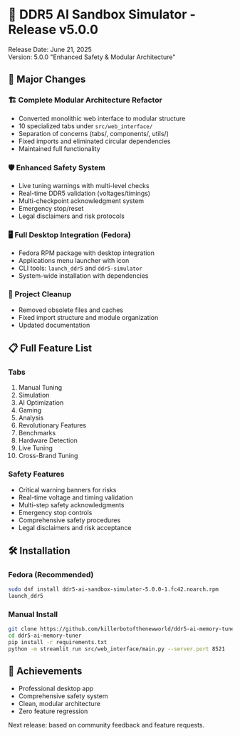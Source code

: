# 🎉 DDR5 AI Sandbox Simulator - Release v5.0.0

Release Date: June 21, 2025  
Version: 5.0.0 "Enhanced Safety & Modular Architecture"

## 🚀 Major Changes

### 🏗️ Complete Modular Architecture Refactor

- Converted monolithic web interface to modular structure
- 10 specialized tabs under `src/web_interface/`
- Separation of concerns (tabs/, components/, utils/)
- Fixed imports and eliminated circular dependencies
- Maintained full functionality

### 🛡️ Enhanced Safety System

- Live tuning warnings with multi-level checks
- Real-time DDR5 validation (voltages/timings)
- Multi-checkpoint acknowledgment system
- Emergency stop/reset
- Legal disclaimers and risk protocols

### 🖥️ Full Desktop Integration (Fedora)

- Fedora RPM package with desktop integration
- Applications menu launcher with icon
- CLI tools: `launch_ddr5` and `ddr5-simulator`
- System-wide installation with dependencies

### 🧹 Project Cleanup

- Removed obsolete files and caches
- Fixed import structure and module organization
- Updated documentation

## 📋 Full Feature List

### Tabs

1. Manual Tuning
2. Simulation
3. AI Optimization
4. Gaming
5. Analysis
6. Revolutionary Features
7. Benchmarks
8. Hardware Detection
9. Live Tuning
10. Cross-Brand Tuning

### Safety Features

- Critical warning banners for risks
- Real-time voltage and timing validation
- Multi-step safety acknowledgments
- Emergency stop controls
- Comprehensive safety procedures
- Legal disclaimers and risk acceptance

## 🛠️ Installation

### Fedora (Recommended)

```bash
sudo dnf install ddr5-ai-sandbox-simulator-5.0.0-1.fc42.noarch.rpm
launch_ddr5
```

### Manual Install

```bash
git clone https://github.com/killerbotofthenewworld/ddr5-ai-memory-tuner.git
cd ddr5-ai-memory-tuner
pip install -r requirements.txt
python -m streamlit run src/web_interface/main.py --server.port 8521
```

## 🏅 Achievements

- Professional desktop app
- Comprehensive safety system
- Clean, modular architecture
- Zero feature regression

Next release: based on community feedback and feature requests.
